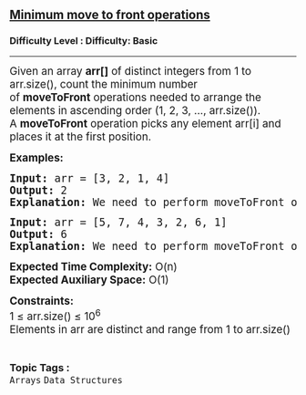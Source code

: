 <h2><a href="https://www.geeksforgeeks.org/problems/minimum-move-to-front-operations2232/1?page=8&difficulty=Basic&status=unsolved,attempted&sortBy=accuracy">Minimum move to front operations</a></h2><h3>Difficulty Level : Difficulty: Basic</h3><hr><div class="problems_problem_content__Xm_eO"><p class="whitespace-pre-wrap break-words"><span style="font-size: 14pt;">Given an array&nbsp;<strong>arr[]</strong>&nbsp;of distinct integers from 1 to arr.size(), count the minimum number of&nbsp;<strong>moveToFront</strong>&nbsp;operations needed to arrange the elements in ascending order (1, 2, 3, ..., arr.size()). A&nbsp;<strong>moveToFront</strong>&nbsp;operation picks any element arr[i] and places it at the first position.</span></p>
<p class="whitespace-pre-wrap break-words"><span style="font-size: 14pt;"><strong>Examples:</strong></span></p>
<pre class="whitespace-pre-wrap break-words"><span style="font-size: 14pt;"><strong>Input: </strong>arr = [3, 2, 1, 4]<br><strong>Output: </strong>2<br><strong>Explanation: </strong>We need to perform moveToFront on 1 and 2 to make the array sorted.</span></pre>
<pre class="whitespace-pre-wrap break-words"><span style="font-size: 14pt;"><strong>Input: </strong>arr = [5, 7, 4, 3, 2, 6, 1]<br><strong>Output:</strong> 6<br><strong>Explanation:</strong> We need to perform moveToFront on 1, 2, 3, 4, 5, and 6 to make the array sorted.</span></pre>
<p class="whitespace-pre-wrap break-words"><span style="font-size: 14pt;"><strong>Expected Time Complexity:</strong>&nbsp;O(n)<br><strong>Expected Auxiliary Space:</strong>&nbsp;O(1)</span></p>
<p class="whitespace-pre-wrap break-words"><span style="font-size: 14pt;"><strong>Constraints:<br></strong>1 ≤ arr.size() ≤ 10<sup>6</sup><br>Elements in arr are distinct and range from 1 to arr.size()</span></p></div><br><p><span style=font-size:18px><strong>Topic Tags : </strong><br><code>Arrays</code>&nbsp;<code>Data Structures</code>&nbsp;